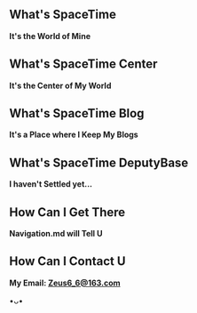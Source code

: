 ## **What's SpaceTime**
**It's the World of Mine**

## **What's SpaceTime Center**
**It's the Center of My World**

## **What's SpaceTime Blog**
**It's a Place where I Keep My Blogs**

## **What's SpaceTime DeputyBase**
**I haven't Settled yet...**

## **How Can I Get There**
**Navigation.md will Tell U**

## **How Can I Contact U**
**My Email: Zeus6_6@163.com**

•ᴗ•
